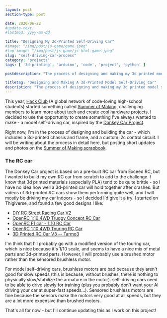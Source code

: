 ```yaml
---
layout: post
section-type: post

date: 2020-06-22
#update-text: 
#lastmod: yyyy-mm-dd

title: "Designing My 3d-Printed Self-Driving Car"
#image: "/img/post/js-game/game.jpeg"
#top-image: "/img/post/js-game/js-html-game.jpeg"
slug: "self-driving-car-process"
category: "projects"
tags: [ '3d-printing', 'arduino', 'code', 'project', 'python' ]

postdescription: "The process of designing and making my 3d printed model self-driving car, inspired by donkey car and other similar projects."

titletag: "Designing and Making A 3d-Printed Model Self-Driving Car"
description: "The process of designing and making my 3d printed model self-driving car, inspired by donkey car and other similar projects."
---
```


This year, [Hack Club](https://hackclub.com/) (A global network of code-loving high-school students) started something called [Summer of Making](https://summer.hackclub.com/), challenging members to learn more about tech and create cool hardware projects. I decided to use the opportunity to create something I've always wanted to make - a model self-driving car, inspired by the [Donkey Car Project](https://donkeycar.com).

Right now, I'm in the process of designing and building the car - which includes a 3d-printed chassis and frame, and a custom i2c control circuit. I will be writing about the process in detail here, but posting short updates and photos on the [Summer of Making scrapbook](https://scrapbook.benjaminashbaugh.me/).

### The RC car

The Donkey Car project is based on a pre-built RC car from Exceed RC, but I wanted to build my own RC car from scratch to add to the challenge. I know that 3d printed materials (especially PLA) tend to be quite brittle - so I have no idea how well a 3d-printed car will hold together after crashes. But videos of 3d-printed RC cars show them performing quite well, and I will mostly be driving my car indoors - so I decided I'd give it a try. I started on Thigiverse, and found a few good designs I like:

+ [DIY RC Street Racing Car V2](https://www.thingiverse.com/thing:3685946)
+ [OpenRC 1:10 4WD Truggy Concept RC Car](https://www.thingiverse.com/thing:42198)
+ [OpenRC F1 car - 1:10 RC Car](https://www.thingiverse.com/thing:1193309) 
+ [OpenRC 1:10 4WD Touring RC Car](https://www.thingiverse.com/thing:3340289)
+ [3D Printed RC Car V3 -- Tarmo3](https://www.thingiverse.com/thing:3546277)

I'm think that I'll probably go with a modified version of the touring car, which is nice because it's 1/10 scale, and seems to have a nice mix of metal parts and 3d-printed parts. However, I will probably use a brushed motor rather than the sensored brushless motor.

For model self-driving cars, brushless motors are bad because they aren't good for slow speeds (this is because, without brushes, there is nothing to physically slow/stabilize the armature in the motor). self-driving cars need to be able to drive slowly for training (plus you probably don't want your AI driving your car at super-fast speeds...). Sensored brushless motors are fine because the sensors make the motors very good at all speeds, but they are a lot more expensive than brushed motors.

That's all for now - but I'll continue updating this as I work on this project!